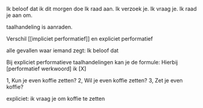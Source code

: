 Ik beloof dat ik dit morgen doe
Ik raad aan.
Ik verzoek je.
Ik vraag je.
Ik raad je aan om.

taalhandeling is aanraden.

Verschil [[impliciet performatief]] en expliciet performatief 

alle gevallen waar iemand zegt: Ik beloof dat 


Bij expliciet performatieve taalhandelingen kan je de formule: Hierbij [performatief werkwoord] ik [X]


1, Kun je even koffie zetten? 
2, Wil je even koffie zetten? 
3, Zet je even koffie?

expliciet: ik vraag je om koffie te zetten



